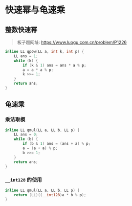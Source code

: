 # 快速幂与龟速乘

## 整数快速幂

> 板子题网址: https://www.luogu.com.cn/problem/P1226

```cpp
inline LL qpow(LL a, int k, int p) {
    LL ans = 1;
    while (k) {
        if (k & 1) ans = ans * a % p;
        a = a * a % p;
        k >>= 1;
    }
    return ans;
}
```

## 龟速乘

### 乘法取模

```cpp
inline LL qmul(LL a, LL b, LL p) {
    LL ans = 0;
    while (b) {
        if (b & 1) ans = (ans + a) % p;
        a = (a + a) % p;
        b >>= 1;
    }
    return ans;
}
```

### `__int128` 的使用

```cpp
inline LL qmul(LL a, LL b, LL p) {
    return (LL)((__int128)a * b % p);
}
```

